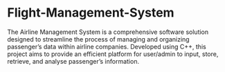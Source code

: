 # Flight-Management-System
The Airline Management System is a comprehensive software solution designed to streamline the process of managing and organizing passenger’s data within airline companies. Developed using C++, this project aims to provide an efficient platform for user/admin to input, store, retrieve, and analyse passenger’s information.
